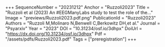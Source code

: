 +++
SequenceNumber = "20231212"
Anchor = "Ruzzoli2023"
Title = "Ruzzoli et al (2023) An #EEGManyLabs study to test the role of the..."
Image = "previews/Ruzzoli2023.pdf.png"
PublicationId = "Ruzzoli2023"
Authors = "Ruzzoli M,Molinaro N,Benwell C,Berkowitz DH,et al."
Journal = "Psyarxiv"
Year = "2023"
DOI = "10.31234/osf.io/3dhpx"
DoiUrl = "https://dx.doi.org/10.31234/osf.io/3dhpx"
Pdf = "/assets/pdfs/Ruzzoli2023.pdf"
Tags = ["preregistration"]
+++